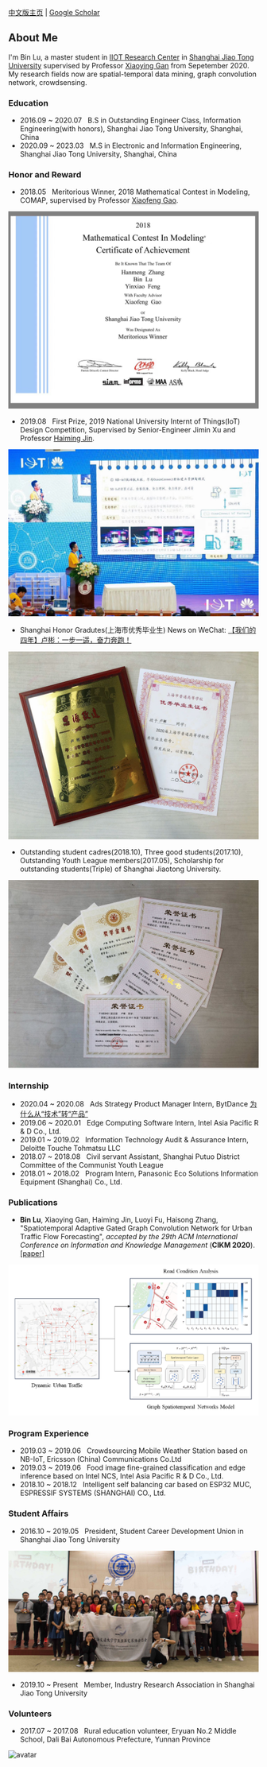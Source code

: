 [中文版主页](./pages/ch.html)  | [Google Scholar](https://scholar.google.com/citations?user=HsI7HPoAAAAJ&hl=zh-CN&oi=sra)

## About Me

I'm Bin Lu, a master student in [IIOT Research Center](http://iiot.sjtu.edu.cn/) in [Shanghai Jiao Tong University](http://en.sjtu.edu.cn/) supervised by Professor [Xiaoying Gan](http://iwct.sjtu.edu.cn/Personal/xygan/index.htm) from Sepetember 2020. My research fields now are spatial-temporal data mining, graph convolution network, crowdsensing. 

### Education
- 2016.09 ~ 2020.07 &nbsp; B.S in Outstanding Engineer Class, Information Engineering(with honors), Shanghai Jiao Tong University, Shanghai, China
- 2020.09 ~ 2023.03 &nbsp; M.S in Electronic and Information Engineering, Shanghai Jiao Tong University, Shanghai, China

### Honor and Reward
- 2018.05 &nbsp; Meritorious Winner, 2018 Mathematical Contest in Modeling, COMAP, supervised by Professor [Xiaofeng Gao](http://www.cs.sjtu.edu.cn/~gao-xf/).

![](./pages/images/mcm2018.jpg)
- 2019.08 &nbsp; First Prize, 2019 National University Internt of Things(IoT) Design Competition, Supervised by Senior-Engineer Jimin Xu and Professor [Haiming Jin](http://jhc.sjtu.edu.cn/~haimingjin/). 

![](./pages/images/iot_contest.jpg)
- Shanghai Honor Gradutes(上海市优秀毕业生) News on WeChat: [【我们的四年】卢彬：一步一遥，奋力奔跑！](https://mp.weixin.qq.com/s/B_4YIu3GbaOZ2MFFFHhpzg)

![](./pages/images/sh_graduate.jpg)
- Outstanding student cadres(2018.10), Three good students(2017.10), Outstanding Youth League members(2017.05), Scholarship for outstanding students(Triple) of Shanghai Jiaotong University.

![](./pages/images/honor.jpg)

### Internship
- 2020.04 ~ 2020.08 &nbsp; Ads Strategy Product Manager Intern, BytDance [为什么从“技术”转“产品”](./pages/why_rd2pm.html)
- 2019.06 ~ 2020.01 &nbsp; Edge Computing Software Intern, Intel Asia Pacific R & D Co., Ltd. 
- 2019.01 ~ 2019.02 &nbsp; Information Technology Audit & Assurance Intern, Deloitte Touche Tohmatsu LLC
- 2018.07 ~ 2018.08 &nbsp; Civil servant Assistant, Shanghai Putuo District Committee of the Communist Youth League
- 2018.01 ~ 2018.02 &nbsp; Program Intern, Panasonic Eco Solutions Information Equipment (Shanghai) Co., Ltd.

### Publications
- **Bin Lu**, Xiaoying Gan, Haiming Jin, Luoyi Fu, Haisong Zhang, "Spatiotemporal Adaptive Gated Graph Convolution Network for Urban Traffic Flow Forecasting", *accepted by the 29th ACM International Conference on Information and Knowledge Management* (**CIKM 2020**). [\[paper\]](https://dl.acm.org/doi/10.1145/3340531.3411894)

![Urban Traffic Flow Forecasting based on Graph Neural Network](images/ag_gcn.png)

### Program Experience
- 2019.03 ~ 2019.06 &nbsp; Crowdsourcing Mobile Weather Station based on NB-IoT, Ericsson (China) Communications Co.Ltd
- 2019.03 ~ 2019.06 &nbsp; Food image fine-grained classification and edge inference based on Intel NCS, Intel Asia Pacific R & D Co., Ltd.
- 2018.10 ~ 2018.12 &nbsp; Intelligent self balancing car based on ESP32 MUC, ESPRESSIF SYSTEMS (SHANGHAI) CO., Ltd.

### Student Affairs
- 2016.10 ~ 2019.05 &nbsp; President, Student Career Development Union in Shanghai Jiao Tong University

![scdu](./pages/images/scdu.jpg)
- 2019.10 ~ Present &nbsp; Member, Industry Research Association in Shanghai Jiao Tong University

### Volunteers
- 2017.07 ~ 2017.08 &nbsp; Rural education volunteer, Eryuan No.2 Middle School, Dali Bai Autonomous Prefecture, Yunnan Province

![avatar](./pages/images/zhijiao.jpg)

<script type="text/javascript" id="clustrmaps" src="//clustrmaps.com/map_v2.js?d=-MrFRY-MBf5P9USuoAfhOtuc63TCc8lVoFP1mPplWDg"></script>
